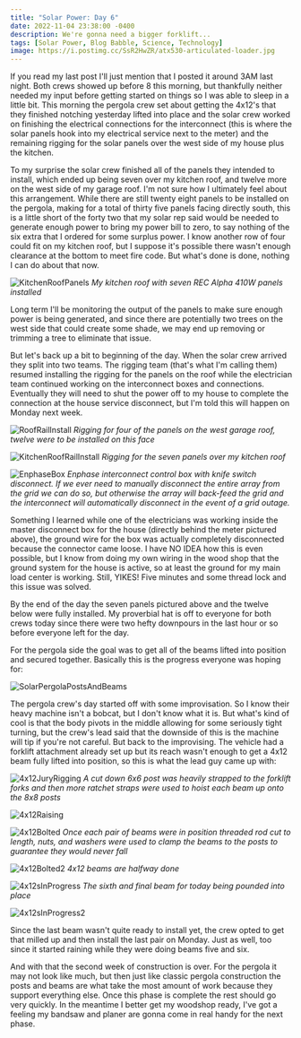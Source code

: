 ```yaml
---
title: "Solar Power: Day 6"
date: 2022-11-04 23:38:00 -0400
description: We're gonna need a bigger forklift...
tags: [Solar Power, Blog Babble, Science, Technology]
image: https://i.postimg.cc/SsR2HwZR/atx530-articulated-loader.jpg
---
```


If you read my last post I'll just mention that I posted it around 3AM last night. Both crews showed up before 8 this morning, but thankfully neither needed my input before getting started on things so I was able to sleep in a little bit. This morning the pergola crew set about getting the 4x12's that they finished notching yesterday lifted into place and the solar crew worked on finishing the electrical connections for the interconnect (this is where the solar panels hook into my electrical service next to the meter) and the remaining rigging for the solar panels over the west side of my house plus the kitchen.

To my surprise the solar crew finished all of the panels they intended to install, which ended up being seven over my kitchen roof, and twelve more on the west side of my garage roof. I'm not sure how I ultimately feel about this arrangement. While there are still twenty eight panels to be installed on the pergola, making for a total of thirty five panels facing directly south, this is a little short of the forty two that my solar rep said would be needed to generate enough power to bring my power bill to zero, to say nothing of the six extra that I ordered for some surplus power. I know another row of four could fit on my kitchen roof, but I suppose it's possible there wasn't enough clearance at the bottom to meet fire code. But what's done is done, nothing I can do about that now.

![KitchenRoofPanels](https://i.postimg.cc/C1N1LY1S/IMG-20221104-141839.jpg)
*<i>My kitchen roof with seven REC Alpha 410W panels installed</i>*

Long term I'll be monitoring the output of the panels to make sure enough power is being generated, and since there are potentially two trees on the west side that could create some shade, we may end up removing or trimming a tree to eliminate that issue.

But let's back up a bit to beginning of the day. When the solar crew arrived they split into two teams. The rigging team (that's what I'm calling them) resumed installing the rigging for the panels on the roof while the electrician team continued working on the interconnect boxes and connections. Eventually they will need to shut the power off to my house to complete the connection at the house service disconnect, but I'm told this will happen on Monday next week.

![RoofRailInstall](https://i.postimg.cc/2jGbCdbh/IMG-20221104-095639.jpg)
*<i>Rigging for four of the panels on the west garage roof, twelve were to be installed on this face</i>*

![KitchenRoofRailInstall](https://i.postimg.cc/NMYFcLQd/IMG-20221104-110121.jpg)
*<i>Rigging for the seven panels over my kitchen roof</i>*

![EnphaseBox](https://i.postimg.cc/VLHJCYFN/IMG-20221104-104604.jpg)
*<i>Enphase interconnect control box with knife switch disconnect. If we ever need to manually disconnect the entire array from the grid we can do so, but otherwise the array will back-feed the grid and the interconnect will automatically disconnect in the event of a grid outage.</i>*

Something I learned while one of the electricians was working inside the master disconnect box for the house (directly behind the meter pictured above), the ground wire for the box was actually completely disconnected because the connector came loose. I have NO IDEA how this is even possible, but I know from doing my own wiring in the wood shop that the ground system for the house is active, so at least the ground for my main load center is working. Still, YIKES! Five minutes and some thread lock and this issue was solved.

By the end of the day the seven panels pictured above and the twelve below were fully installed.  My proverbial hat is off to everyone for both crews today since there were two hefty downpours in the last hour or so before everyone left for the day.

For the pergola side the goal was to get all of the beams lifted into position and secured together. Basically this is the progress everyone was hoping for:

![SolarPergolaPostsAndBeams](https://i.postimg.cc/VNtghZNj/SolarPergola_PostsAndBeams.png)

The pergola crew's day started off with some improvisation. So I know their heavy machine isn't a bobcat, but I don't know what it is. But what's kind of cool is that the body pivots in the middle allowing for some seriously tight turning, but the crew's lead said that the downside of this is the machine will tip if you're not careful. But back to the improvising. The vehicle had a forklift attachment already set up but its reach wasn't enough to get a 4x12 beam fully lifted into position, so this is what the lead guy came up with:

![4x12JuryRigging](https://i.postimg.cc/hv2fMgWp/IMG-20221104-093337.jpg)
*<i>A cut down 6x6 post was heavily strapped to the forklift forks and then more ratchet straps were used to hoist each beam up onto the 8x8 posts</i>*

![4x12Raising](https://i.postimg.cc/9Ff404ZS/IMG-20221104-094132.jpg)

![4x12Bolted](https://i.postimg.cc/L8Ynkry3/IMG-20221104-104724.jpg)
*<i>Once each pair of beams were in position threaded rod cut to length, nuts, and washers were used to clamp the beams to the posts to guarantee they would never fall</i>*

![4x12Bolted2](https://i.postimg.cc/1zDX2D1g/IMG-20221104-104736.jpg)
*<i>4x12 beams are halfway done</i>*

![4x12sInProgress](https://i.postimg.cc/L58sJ7Yf/IMG-20221104-143735.jpg)
*<i>The sixth and final beam for today being pounded into place</i>*

![4x12sInProgress2](https://i.postimg.cc/wxwvC6Zk/IMG-20221104-153656.jpg)

Since the last beam wasn't quite ready to install yet, the crew opted to get that milled up and then install the last pair on Monday. Just as well, too since it started raining while they were doing beams five and six.

And with that the second week of construction is over. For the pergola it may not look like much, but then just like classic pergola construction the posts and beams are what take the most amount of work because they support everything else. Once this phase is complete the rest should go very quickly. In the meantime I better get my woodshop ready, I've got a feeling my bandsaw and planer are gonna come in real handy for the next phase.